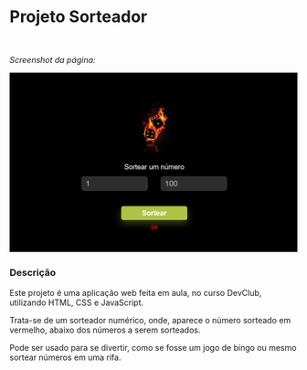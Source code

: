 <h1>Projeto Sorteador</h1>
<br> 
<p><i>Screenshot da página:</i><p>

<img src="https://github.com/rachelbsa/sorteador/blob/main/screenshot.png?raw=true"/>

<h3>Descrição</h3>

<p>Este projeto é uma aplicação web feita em aula, no curso DevClub, utilizando HTML, CSS e JavaScript.</p>
<p>Trata-se de um sorteador numérico, onde, aparece o número sorteado em vermelho, abaixo dos números a serem sorteados.</p>
<p>Pode ser usado para se divertir, como se fosse um jogo de bingo ou mesmo sortear números em uma rifa.</p>

